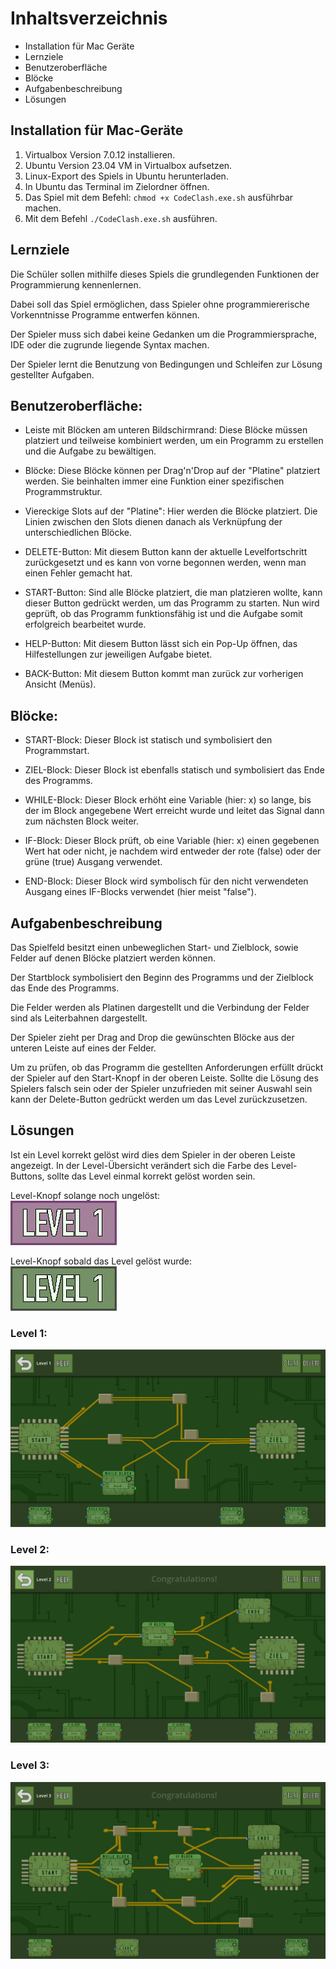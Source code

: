 # Inhaltsverzeichnis
- Installation für Mac Geräte
- Lernziele
- Benutzeroberfläche
- Blöcke
- Aufgabenbeschreibung
- Lösungen

## Installation für Mac-Geräte
1. Virtualbox Version 7.0.12 installieren.
2. Ubuntu Version 23.04 VM in Virtualbox aufsetzen.
3. Linux-Export des Spiels in Ubuntu herunterladen.
4. In Ubuntu das Terminal im Zielordner öffnen.
5. Das Spiel mit dem Befehl: `chmod +x CodeClash.exe.sh` ausführbar machen.
6. Mit dem Befehl `./CodeClash.exe.sh` ausführen.

## Lernziele

Die Schüler sollen mithilfe dieses Spiels die grundlegenden Funktionen der Programmierung kennenlernen. 

Dabei soll das Spiel ermöglichen, dass Spieler ohne programmiererische Vorkenntnisse Programme entwerfen können.

Der Spieler muss sich dabei keine Gedanken um die Programmiersprache, IDE oder die zugrunde liegende Syntax machen. 

Der Spieler lernt die Benutzung von Bedingungen und Schleifen zur Lösung gestellter Aufgaben.

## Benutzeroberfläche:

- Leiste mit Blöcken am unteren Bildschirmrand: Diese Blöcke müssen platziert und teilweise kombiniert werden, um ein Programm zu erstellen und die Aufgabe zu bewältigen.

- Blöcke: Diese Blöcke können per Drag'n'Drop auf der "Platine" platziert werden. Sie beinhalten immer eine Funktion einer spezifischen Programmstruktur.

- Viereckige Slots auf der "Platine": Hier werden die Blöcke platziert. Die Linien zwischen den Slots dienen danach als Verknüpfung der unterschiedlichen Blöcke.

- DELETE-Button: Mit diesem Button kann der aktuelle Levelfortschritt zurückgesetzt und es kann von vorne begonnen werden, wenn man einen Fehler gemacht hat.

- START-Button: Sind alle Blöcke platziert, die man platzieren wollte, kann dieser Button gedrückt werden, um das Programm zu starten. Nun wird geprüft, ob das Programm funktionsfähig ist und die Aufgabe somit erfolgreich bearbeitet wurde.

- HELP-Button: Mit diesem Button lässt sich ein Pop-Up öffnen, das Hilfestellungen zur jeweiligen Aufgabe bietet.

- BACK-Button: Mit diesem Button kommt man zurück zur vorherigen Ansicht (Menüs).

## Blöcke:

- START-Block: Dieser Block ist statisch und symbolisiert den Programmstart.

- ZIEL-Block: Dieser Block ist ebenfalls statisch und symbolisiert das Ende des Programms.

- WHILE-Block: Dieser Block erhöht eine Variable (hier: x) so lange, bis der im Block angegebene Wert erreicht wurde und leitet das Signal dann zum nächsten Block weiter.

- IF-Block: Dieser Block prüft, ob eine Variable (hier: x) einen gegebenen Wert hat oder nicht, je nachdem wird entweder der rote (false) oder der grüne (true) Ausgang verwendet. 

- END-Block: Dieser Block wird symbolisch für den nicht verwendeten Ausgang eines IF-Blocks verwendet (hier meist "false").

## Aufgabenbeschreibung

Das Spielfeld besitzt einen unbeweglichen Start- und Zielblock, sowie Felder auf denen Blöcke platziert werden können. 

Der Startblock symbolisiert den Beginn des Programms und der Zielblock das Ende des Programms.

Die Felder werden als Platinen dargestellt und die Verbindung der Felder sind als Leiterbahnen dargestellt.

Der Spieler zieht per Drag and Drop die gewünschten Blöcke aus der unteren Leiste auf eines der Felder. 

Um zu prüfen, ob das Programm die gestellten Anforderungen erfüllt drückt der Spieler auf den Start-Knopf in der oberen Leiste. Sollte die Lösung des Spielers falsch sein oder der Spieler unzufrieden mit seiner Auswahl sein kann der Delete-Button gedrückt werden um das Level zurückzusetzen.


## Lösungen
Ist ein Level korrekt gelöst wird dies dem Spieler in der oberen Leiste angezeigt. In der Level-Übersicht verändert sich die Farbe des Level-Buttons, sollte das Level einmal korrekt gelöst worden sein. 

Level-Knopf solange noch ungelöst:   
![Level-Button ungeloest](assets/icons/level1_button/lvl_1_button.png)

Level-Knopf sobald das Level gelöst wurde:     
![Level-Button geloest](assets/icons/level1_button/lvl_1_completed_button.png)

### Level 1: 
![Loesung 1](documents/loesungen/loesung_level1.PNG)
### Level 2: 
![Loesung 2](documents/loesungen/loesung_level2.PNG)
### Level 3: 
![Loesung 3](documents/loesungen/loesung_level3.PNG)
